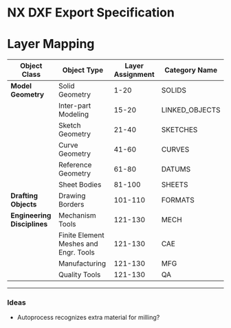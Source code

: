 # NX DXF Export Specification

# Layer Mapping

| Object Class | Object Type | Layer Assignment | Category Name |
| --- | --- | --- | --- |
| **Model Geometry** | Solid Geometry | 1-20 | SOLIDS |
|  | Inter-part Modeling | 15-20 | LINKED_OBJECTS |
|  | Sketch Geometry | 21-40 | SKETCHES |
|  | Curve Geometry | 41-60 | CURVES |
|  | Reference Geometry | 61-80 | DATUMS |
|  | Sheet Bodies | 81-100 | SHEETS |
| **Drafting Objects** | Drawing Borders | 101-110 | FORMATS |
| **Engineering Disciplines** | Mechanism Tools | 121-130 | MECH |
|  | Finite Element Meshes and Engr. Tools | 121-130 | CAE |
|  | Manufacturing | 121-130 | MFG |
|  | Quality Tools | 121-130 | QA |
 



---
### Ideas

- Autoprocess recognizes extra material for milling?